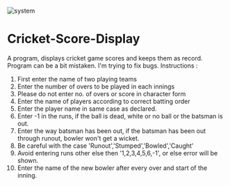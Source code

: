 ![system](https://drive.google.com/file/d/1xytY9BL2TNaV0KRejVXy2r9rPNoAePGS/view?usp=sharing)

# Cricket-Score-Display
A program, displays cricket game scores and keeps them as record.
Program can be a bit mistaken. I'm trying to fix bugs.
Instructions :
1. First enter the name of two playing teams
2. Enter the number of overs to be played in each innings
3. Please do not enter no. of overs or score in character form
4. Enter the name of players according to correct batting order
5. Enter the player name in same case as declared.
6. Enter -1 in the runs, if the ball is dead, white or no ball or the batsman is out.
7. Enter the way batsman has been out, if the batsman has been out through runout, bowler won't get a wicket.
8. Be careful with the case 'Runout','Stumped','Bowled','Caught'
9. Avoid entering runs other else then '1,2,3,4,5,6,-1', or else error will be shown.
10. Enter the name of the new bowler after every over and start of the inning.
